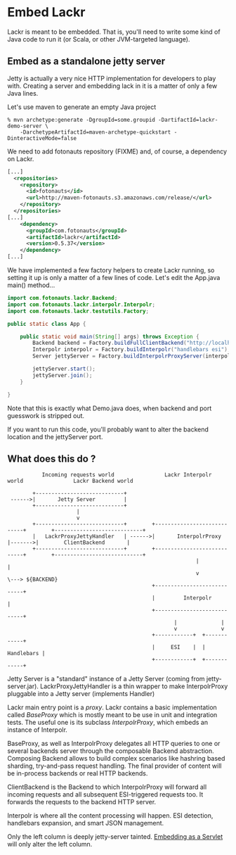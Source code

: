 Embed Lackr
===========

Lackr is meant to be embedded. That is, you'll need to write some kind of Java code to run it (or Scala, or other
JVM-targeted language).

Embed as a standalone jetty server
----------------------------------

Jetty is actually a very nice HTTP implementation for developers to play with. Creating a server and embedding lack
in it is a matter of only a few Java lines.

Let's use maven to generate an empty Java project

```
% mvn archetype:generate -DgroupId=some.groupid -DartifactId=lackr-demo-server \
    -DarchetypeArtifactId=maven-archetype-quickstart -DinteractiveMode=false
```

We need to add fotonauts repository (FIXME) and, of course, a dependency on Lackr.

```xml
[...]
  <repositories>
    <repository>
      <id>fotonauts</id>
      <url>http://maven-fotonauts.s3.amazonaws.com/release/</url>
    </repository>
  </repositories>
[...]
    <dependency>
      <groupId>com.fotonauts</groupId>
      <artifactId>lackr</artifactId>
      <version>0.5.37</version>
    </dependency>
[...]
```

We have implemented a few factory helpers to create Lackr running, so setting it up 
is only a matter of a few lines of code. Let's edit the App.java main() method...

```java
import com.fotonauts.lackr.Backend;
import com.fotonauts.lackr.interpolr.Interpolr;
import com.fotonauts.lackr.testutils.Factory;

public static class App {

    public static void main(String[] args) throws Exception {
        Backend backend = Factory.buildFullClientBackend("http://localhost/~kali/lackr-examples/", null);
        Interpolr interpolr = Factory.buildInterpolr("handlebars esi");
        Server jettyServer = Factory.buildInterpolrProxyServer(interpolr, backend, 8000);

        jettyServer.start();
        jettyServer.join();
    }

}
```

Note that this is exactly what Demo.java does, when backend and port guesswork is stripped out.

If you want to run this code, you'll probably want to alter the backend location and the jettyServer port.

What does this do ?
-------------------

```
           Incoming requests world                Lackr Interpolr world                Lackr Backend world

        +----------------------------+
 ------>|       Jetty Server         |
        +----------------------------+
                      |
                      v
        +----------------------------+        +----------------------------+        +----------------------------+
        |   LackrProxyJettyHandler   | ------>|       InterpolrProxy       |------->|        ClientBackend       |
        +----------------------------+        +----------------------------+        +----------------------------+
                                                            |                                      |
                                                            v                                      \---> ${BACKEND}
                                              +----------------------------+
                                              |         Interpolr          |
                                              +----------------------------+
                                                     |              |
                                                     v              v
                                              +------------+  +------------+
                                              |     ESI    |  | Handlebars |
                                              +------------+  +------------+

```

Jetty Server is a "standard" instance of a Jetty Server (coming from jetty-server.jar). LackrProxyJettyHandler is a 
thin wrapper to make InterpolrProxy pluggable into a Jetty server (implements Handler)

Lackr main entry point is a _proxy_. Lackr contains a basic implementation called _BaseProxy_ which is mostly meant 
to be use in unit and integration tests. The useful one is its subclass _InterpolrProxy_, which embeds an instance of
Interpolr.

BaseProxy, as well as InterpolrProxy delegates all HTTP queries to one or several backends server through the
composable Backend abstraction. Composing Backend allows to build complex scenarios like hashring based sharding,
try-and-pass request handling. The final provider of content will be in-process backends or real HTTP backends.

ClientBackend is the Backend to which InterpolrProxy will forward all incoming requests and all subsequent
ESI-triggered requests too. It forwards the requests to the backend HTTP server.

Interpolr is where all the content processing will happen. ESI detection, handlebars expansion, and smart JSON
management.

Only the left column is deeply jetty-server tainted. [Embedding as a Servlet](servlet.md) will only alter the left
column.


